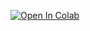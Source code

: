 [![Open In Colab](https://colab.research.google.com/assets/colab-badge.svg)](https://colab.research.google.com/github/parhambt/Using-Linear-Algebra-in-simple-Image-Processing-for-Calc2/blob/master/Linear%Regression%20/Linear%Regression.ipynb)
